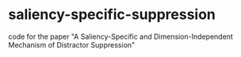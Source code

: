 # saliency-specific-suppression
code for the paper "A Saliency-Specific and Dimension-Independent Mechanism of Distractor Suppression"
